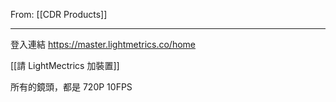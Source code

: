 From: [[CDR Products]]

---

登入連結
https://master.lightmetrics.co/home

[[請 LightMectrics 加裝置]]

所有的鏡頭，都是 720P 10FPS
